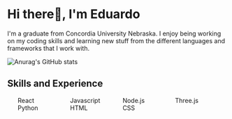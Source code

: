 # Hi there👋, I'm Eduardo

I'm a graduate from Concordia University Nebraska. I enjoy being working on my coding skills and learning new stuff from the different languages and frameworks that I work with.

![Anurag's GitHub stats](https://github-readme-stats.vercel.app/api?username=EduardoJRP&show_icons=true&theme=radical&rank_icon=github)

## Skills and Experience
<ul>
  <li style="display: block;width: 25%;float: left;"> React </li>
  <li style="display: block;width: 25%;float: left;"> Javascript</li>
  <li style="display: block;width: 25%;float: left;"> Node.js</li>
  <li style="display: block;width: 25%;float: left;"> Three.js</li>
  <li style="display: block;width: 25%;float: left;"> Python</li>
  <li style="display: block;width: 25%;float: left;"> HTML</li>
  <li style="display: block;width: 25%;float: left;"> CSS</li>
</ul>

